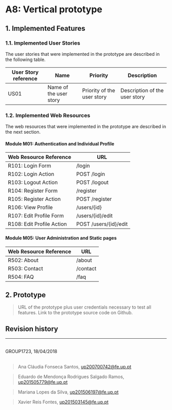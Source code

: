 # A8: Vertical prototype

## 1. Implemented Features

### 1.1. Implemented User Stories

The user stories that were implemented in the prototype are described in the following table.


| User Story reference | Name                   | Priority                   | Description                   |
| -------------------- | ---------------------- | -------------------------- | ----------------------------- |
| US01                 | Name of the user story | Priority of the user story | Description of the user story |

### 1.2. Implemented Web Resources

The web resources that were implemented in the prototype are described in the next section.

#### Module M01: Authentication and Individual Profile

| Web Resource Reference | URL                            |
| ---------------------- | ------------------------------ |
| R101: Login Form | /login |
| R102: Login Action | POST /login |
| R103: Logout Action | POST /logout |
| R104: Register Form | /register |
| R105: Register Action | POST /register |
| R106: View Profile | /users/{id} |
| R107: Edit Profile Form | /users/{id}/edit |
| R108: Edit Profile Action | POST  /users/{id}/edit |


#### Module M05: User Administration and Static pages

| Web Resource Reference | URL                            |
| ---------------------- | ------------------------------ |
| R502: About | /about |
| R503: Contact | /contact |
| R504: FAQ | /faq |

## 2. Prototype

> URL of the prototype plus user credentials necessary to test all features.
> Link to the prototype source code on Github.


## Revision history



***

<br>
GROUP1723, 18/04/2018
<br>
<br>

> Ana Cláudia Fonseca Santos, up200700742@fe.up.pt

> Eduardo de Mendonça Rodrigues Salgado Ramos, up201505779@fe.up.pt

> Mariana Lopes da Silva, up201506197@fe.up.pt

> Xavier Reis Fontes, up201503145@fe.up.pt

